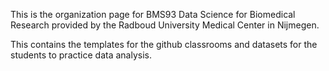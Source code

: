 This is the organization page for BMS93 Data Science for Biomedical Research provided by the Radboud University Medical Center in Nijmegen.

This contains the templates for the github classrooms and datasets for the students to practice data analysis. 
